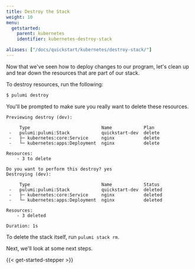 ```yaml
---
title: Destroy the Stack
weight: 10
menu:
  getstarted:
    parent: kubernetes
    identifier: kubernetes-destroy-stack

aliases: ["/docs/quickstart/kubernetes/destroy-stack/"]
---
```


Now that we've seen how to deploy changes to our program, let's clean up and tear down the resources that are part of our stack.

To destroy resources, run the following:

```bash
$ pulumi destroy
```

You'll be prompted to make sure you really want to delete these resources.

```
Previewing destroy (dev):

     Type                           Name            Plan
 -   pulumi:pulumi:Stack            quickstart-dev  delete
 -   ├─ kubernetes:core:Service     nginx           delete
 -   └─ kubernetes:apps:Deployment  nginx           delete

Resources:
    - 3 to delete

Do you want to perform this destroy? yes
Destroying (dev):

     Type                           Name            Status
 -   pulumi:pulumi:Stack            quickstart-dev  deleted
 -   ├─ kubernetes:core:Service     nginx           deleted
 -   └─ kubernetes:apps:Deployment  nginx           deleted

Resources:
    - 3 deleted

Duration: 1s
```

To delete the stack itself, run `pulumi stack rm`.

Next, we'll look at some next steps.

{{< get-started-stepper >}}
